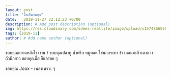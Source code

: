 ```yaml
---
layout: post
title: "มื้อเย็นวันพุธ"
date:   2019-11-27 22:12:23 +0700
description: # Add post description (optional)
img: https://res.cloudinary.com/sdees-reallife/image/upload/v1574866569/IMG_20191127_194614.jpg # Add image post (optional)
tags: [2019-11]
author: # Add name author (optional)
---
```

ขอบคุณตลาดหลังโรงงาน / ขอบคุณปลาทู น้ำพริก หมูทอด ไข่นกกระทา ข้าวหอมมะลิ แตงกวา-ถั่วฝักยาว ขอบคุณมื้อเย็นอร่อย ๆ

<i class="fa fa-child" style="color:plum"></i>

ขอบคุณ Joox - เพลงเพราะ ๆ
